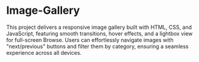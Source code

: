# Image-Gallery
This project delivers a responsive image gallery built with HTML, CSS, and JavaScript, featuring smooth transitions, hover effects, and a lightbox view for full-screen Browse. Users can effortlessly navigate images with "next/previous" buttons and filter them by category, ensuring a seamless experience across all devices.
